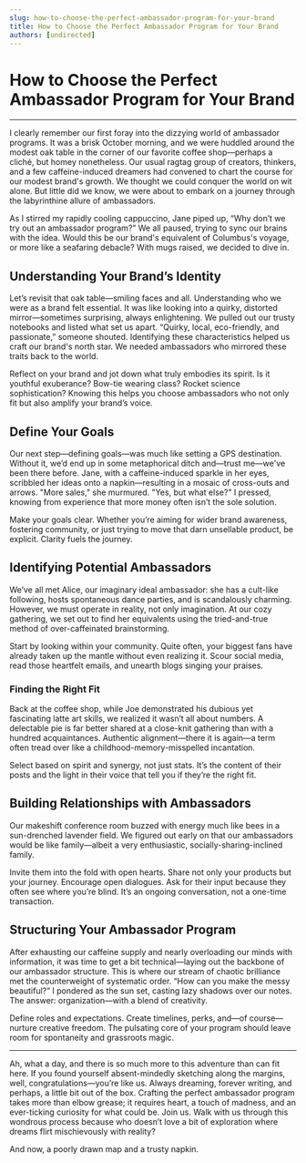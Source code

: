 ```yaml
---
slug: how-to-choose-the-perfect-ambassador-program-for-your-brand
title: How to Choose the Perfect Ambassador Program for Your Brand
authors: [undirected]
---
```



# How to Choose the Perfect Ambassador Program for Your Brand

---

I clearly remember our first foray into the dizzying world of ambassador programs. It was a brisk October morning, and we were huddled around the modest oak table in the corner of our favorite coffee shop—perhaps a cliché, but homey nonetheless. Our usual ragtag group of creators, thinkers, and a few caffeine-induced dreamers had convened to chart the course for our modest brand's growth. We thought we could conquer the world on wit alone. But little did we know, we were about to embark on a journey through the labyrinthine allure of ambassadors.

As I stirred my rapidly cooling cappuccino, Jane piped up, “Why don’t we try out an ambassador program?” We all paused, trying to sync our brains with the idea. Would this be our brand's equivalent of Columbus's voyage, or more like a seafaring debacle? With mugs raised, we decided to dive in.

## Understanding Your Brand’s Identity

Let’s revisit that oak table—smiling faces and all. Understanding who we were as a brand felt essential. It was like looking into a quirky, distorted mirror—sometimes surprising, always enlightening. We pulled out our trusty notebooks and listed what set us apart. “Quirky, local, eco-friendly, and passionate,” someone shouted. Identifying these characteristics helped us craft our brand's north star. We needed ambassadors who mirrored these traits back to the world. 

Reflect on your brand and jot down what truly embodies its spirit. Is it youthful exuberance? Bow-tie wearing class? Rocket science sophistication? Knowing this helps you choose ambassadors who not only fit but also amplify your brand’s voice.

## Define Your Goals

Our next step—defining goals—was much like setting a GPS destination. Without it, we’d end up in some metaphorical ditch and—trust me—we've been there before. Jane, with a caffeine-induced sparkle in her eyes, scribbled her ideas onto a napkin—resulting in a mosaic of cross-outs and arrows. "More sales," she murmured. "Yes, but what else?" I pressed, knowing from experience that more money often isn’t the sole solution.

Make your goals clear. Whether you’re aiming for wider brand awareness, fostering community, or just trying to move that darn unsellable product, be explicit. Clarity fuels the journey.

## Identifying Potential Ambassadors

We’ve all met Alice, our imaginary ideal ambassador: she has a cult-like following, hosts spontaneous dance parties, and is scandalously charming. However, we must operate in reality, not only imagination. At our cozy gathering, we set out to find her equivalents using the tried-and-true method of over-caffeinated brainstorming.

Start by looking within your community. Quite often, your biggest fans have already taken up the mantle without even realizing it. Scour social media, read those heartfelt emails, and unearth blogs singing your praises.

### Finding the Right Fit

Back at the coffee shop, while Joe demonstrated his dubious yet fascinating latte art skills, we realized it wasn’t all about numbers. A delectable pie is far better shared at a close-knit gathering than with a hundred acquaintances. Authentic alignment—there it is again—a term often tread over like a childhood-memory-misspelled incantation. 

Select based on spirit and synergy, not just stats. It’s the content of their posts and the light in their voice that tell you if they’re the right fit.

## Building Relationships with Ambassadors

Our makeshift conference room buzzed with energy much like bees in a sun-drenched lavender field. We figured out early on that our ambassadors would be like family—albeit a very enthusiastic, socially-sharing-inclined family.

Invite them into the fold with open hearts. Share not only your products but your journey. Encourage open dialogues. Ask for their input because they often see where you’re blind. It’s an ongoing conversation, not a one-time transaction.

## Structuring Your Ambassador Program

After exhausting our caffeine supply and nearly overloading our minds with information, it was time to get a bit technical—laying out the backbone of our ambassador structure. This is where our stream of chaotic brilliance met the counterweight of systematic order. “How can you make the messy beautiful?” I pondered as the sun set, casting lazy shadows over our notes. The answer: organization—with a blend of creativity.

Define roles and expectations. Create timelines, perks, and—of course—nurture creative freedom. The pulsating core of your program should leave room for spontaneity and grassroots magic.

---

Ah, what a day, and there is so much more to this adventure than can fit here. If you found yourself absent-mindedly sketching along the margins, well, congratulations—you’re like us. Always dreaming, forever writing, and perhaps, a little bit out of the box. Crafting the perfect ambassador program takes more than elbow grease; it requires heart, a touch of madness, and an ever-ticking curiosity for what could be. Join us. Walk with us through this wondrous process because who doesn’t love a bit of exploration where dreams flirt mischievously with reality?

And now, a poorly drawn map and a trusty napkin.
